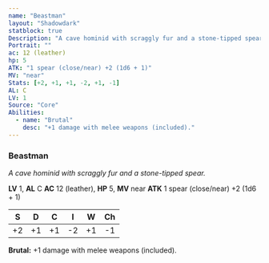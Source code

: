 ```yaml
---
name: "Beastman"
layout: "Shadowdark"
statblock: true
Description: "A cave hominid with scraggly fur and a stone-tipped spear."
Portrait: ""
ac: 12 (leather)
hp: 5
ATK: "1 spear (close/near) +2 (1d6 + 1)"
MV: "near"
Stats: [+2, +1, +1, -2, +1, -1]
AL: C
LV: 1
Source: "Core"
Abilities:
  - name: "Brutal"
    desc: "+1 damage with melee weapons (included)."
---
```


### Beastman

_A cave hominid with scraggly fur and a stone-tipped spear._

**LV** 1, **AL** C
**AC** 12 (leather), **HP** 5, **MV** near
**ATK** 1 spear (close/near) +2 (1d6 + 1)

|  S  |  D  |  C  |  I  |  W  |  Ch  |
|:---:|:---:|:---:|:---:|:---:|:----:|
| +2 | +1 | +1 | -2 | +1 | -1 |

**Brutal:** +1 damage with melee weapons (included).

